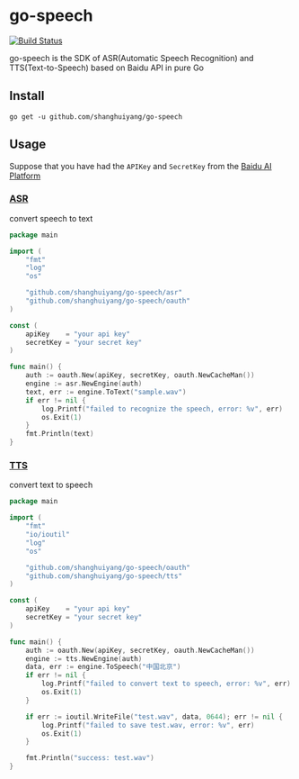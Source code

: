 # go-speech
[![Build Status](https://travis-ci.org/shanghuiyang/go-speech.svg?branch=master)](https://travis-ci.org/shanghuiyang/go-speech)

go-speech is the SDK of ASR(Automatic Speech Recognition) and TTS(Text-to-Speech) based on Baidu API in pure Go

## Install
```shell
go get -u github.com/shanghuiyang/go-speech
```

## Usage
Suppose that you have had the `APIKey` and `SecretKey` from the [Baidu AI Platform](https://ai.baidu.com)

### [ASR](/example/asr)
convert speech to text
```go
package main

import (
	"fmt"
	"log"
	"os"

	"github.com/shanghuiyang/go-speech/asr"
	"github.com/shanghuiyang/go-speech/oauth"
)

const (
	apiKey    = "your api key"
	secretKey = "your secret key"
)

func main() {
	auth := oauth.New(apiKey, secretKey, oauth.NewCacheMan())
	engine := asr.NewEngine(auth)
	text, err := engine.ToText("sample.wav")
	if err != nil {
		log.Printf("failed to recognize the speech, error: %v", err)
		os.Exit(1)
	}
	fmt.Println(text)
}
```

### [TTS](/example/tts)
convert text to speech
```go
package main

import (
	"fmt"
	"io/ioutil"
	"log"
	"os"

	"github.com/shanghuiyang/go-speech/oauth"
	"github.com/shanghuiyang/go-speech/tts"
)

const (
	apiKey    = "your api key"
	secretKey = "your secret key"
)

func main() {
	auth := oauth.New(apiKey, secretKey, oauth.NewCacheMan())
	engine := tts.NewEngine(auth)
	data, err := engine.ToSpeech("中国北京")
	if err != nil {
		log.Printf("failed to convert text to speech, error: %v", err)
		os.Exit(1)
	}

	if err := ioutil.WriteFile("test.wav", data, 0644); err != nil {
		log.Printf("failed to save test.wav, error: %v", err)
		os.Exit(1)
	}

	fmt.Println("success: test.wav")
}

```
